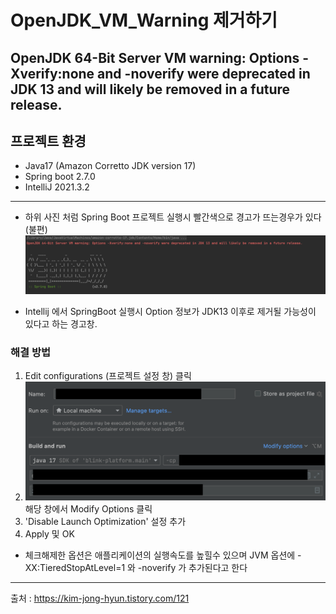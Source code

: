 # OpenJDK_VM_Warning 제거하기

## OpenJDK 64-Bit Server VM warning: Options -Xverify:none and -noverify were deprecated in JDK 13 and will likely be removed in a future release.

## 프로젝트 환경 
- Java17 (Amazon Corretto JDK version 17)
- Spring boot 2.7.0
- IntelliJ 2021.3.2

***

- 하위 사진 처럼 Spring Boot 프로젝트 실행시 빨간색으로 경고가 뜨는경우가 있다 (불편) 
![경고사진](./img/spring_vm_option_01.png)

- Intellij 에서 SpringBoot 실행시 Option 정보가 JDK13 이후로 제거될 가능성이 있다고 하는 경고창.

### 해결 방법



1. Edit configurations (프로젝트 설정 창) 클릭
2. ![설정사진](./img/spring_vm_option_02.png) 해당 창에서 Modify Options 클릭
3. 'Disable Launch Optimization' 설정 추가 
4. Apply 및 OK 

- 체크해제한 옵션은 애플리케이션의 실행속도를 높힐수 있으며 JVM 옵션에 -XX:TieredStopAtLevel=1 와 -noverify 가 추가된다고 한다

--- 
출처 : https://kim-jong-hyun.tistory.com/121